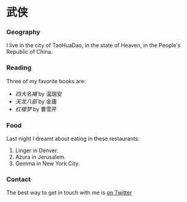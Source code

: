 # 武侠

### Geography

I live in the city of TaoHuaDao, in the state of Heaven, in the People's 
Republic of China.

### Reading

Three of my favorite books are:

- *四大名捕* by 温瑞安
- *天龙八部* by 金庸
- *红楼梦* by 曹雪芹

### Food

Last night I dreamt about eating in these restaurants:

1. Linger in Denver.
2. Azura in Jerusalem.
3. Gemma in New York City.

### Contact

The best way to get in touch with me is [on Twitter](https://twitter.com/shaquanreal)

